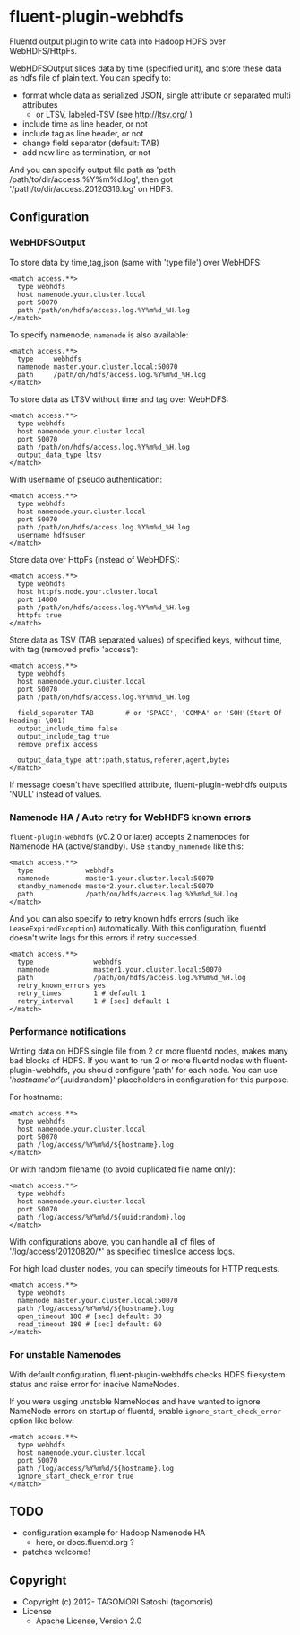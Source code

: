 # fluent-plugin-webhdfs

Fluentd output plugin to write data into Hadoop HDFS over WebHDFS/HttpFs.

WebHDFSOutput slices data by time (specified unit), and store these data as hdfs file of plain text. You can specify to:

* format whole data as serialized JSON, single attribute or separated multi attributes
  * or LTSV, labeled-TSV (see http://ltsv.org/ )
* include time as line header, or not
* include tag as line header, or not
* change field separator (default: TAB)
* add new line as termination, or not

And you can specify output file path as 'path /path/to/dir/access.%Y%m%d.log', then got '/path/to/dir/access.20120316.log' on HDFS.

## Configuration

### WebHDFSOutput

To store data by time,tag,json (same with 'type file') over WebHDFS:

    <match access.**>
      type webhdfs
      host namenode.your.cluster.local
      port 50070
      path /path/on/hdfs/access.log.%Y%m%d_%H.log
    </match>

To specify namenode, `namenode` is also available:

    <match access.**>
      type     webhdfs
      namenode master.your.cluster.local:50070
      path     /path/on/hdfs/access.log.%Y%m%d_%H.log
    </match>

To store data as LTSV without time and tag over WebHDFS:

    <match access.**>
      type webhdfs
      host namenode.your.cluster.local
      port 50070
      path /path/on/hdfs/access.log.%Y%m%d_%H.log
      output_data_type ltsv
    </match>

With username of pseudo authentication:

    <match access.**>
      type webhdfs
      host namenode.your.cluster.local
      port 50070
      path /path/on/hdfs/access.log.%Y%m%d_%H.log
      username hdfsuser
    </match>
      
Store data over HttpFs (instead of WebHDFS):

    <match access.**>
      type webhdfs
      host httpfs.node.your.cluster.local
      port 14000
      path /path/on/hdfs/access.log.%Y%m%d_%H.log
      httpfs true
    </match>

Store data as TSV (TAB separated values) of specified keys, without time, with tag (removed prefix 'access'):

    <match access.**>
      type webhdfs
      host namenode.your.cluster.local
      port 50070
      path /path/on/hdfs/access.log.%Y%m%d_%H.log

      field_separator TAB        # or 'SPACE', 'COMMA' or 'SOH'(Start Of Heading: \001)
      output_include_time false
      output_include_tag true
      remove_prefix access

      output_data_type attr:path,status,referer,agent,bytes
    </match>

If message doesn't have specified attribute, fluent-plugin-webhdfs outputs 'NULL' instead of values.

### Namenode HA / Auto retry for WebHDFS known errors

`fluent-plugin-webhdfs` (v0.2.0 or later) accepts 2 namenodes for Namenode HA (active/standby). Use `standby_namenode` like this:

    <match access.**>
      type             webhdfs
      namenode         master1.your.cluster.local:50070
	  standby_namenode master2.your.cluster.local:50070
      path             /path/on/hdfs/access.log.%Y%m%d_%H.log
    </match>

And you can also specify to retry known hdfs errors (such like `LeaseExpiredException`) automatically. With this configuration, fluentd doesn't write logs for this errors if retry successed.

    <match access.**>
      type               webhdfs
      namenode           master1.your.cluster.local:50070
      path               /path/on/hdfs/access.log.%Y%m%d_%H.log
	  retry_known_errors yes
	  retry_times        1 # default 1
	  retry_interval     1 # [sec] default 1
    </match>

### Performance notifications

Writing data on HDFS single file from 2 or more fluentd nodes, makes many bad blocks of HDFS. If you want to run 2 or more fluentd nodes with fluent-plugin-webhdfs, you should configure 'path' for each node.
You can use '${hostname}' or '${uuid:random}' placeholders in configuration for this purpose.

For hostname:

    <match access.**>
      type webhdfs
      host namenode.your.cluster.local
      port 50070
      path /log/access/%Y%m%d/${hostname}.log
    </match>

Or with random filename (to avoid duplicated file name only):

    <match access.**>
      type webhdfs
      host namenode.your.cluster.local
      port 50070
      path /log/access/%Y%m%d/${uuid:random}.log
    </match>

With configurations above, you can handle all of files of '/log/access/20120820/*' as specified timeslice access logs.

For high load cluster nodes, you can specify timeouts for HTTP requests.

    <match access.**>
	  type webhdfs
	  namenode master.your.cluster.local:50070
      path /log/access/%Y%m%d/${hostname}.log
	  open_timeout 180 # [sec] default: 30
	  read_timeout 180 # [sec] default: 60
    </match>

### For unstable Namenodes

With default configuration, fluent-plugin-webhdfs checks HDFS filesystem status and raise error for inacive NameNodes.

If you were usging unstable NameNodes and have wanted to ignore NameNode errors on startup of fluentd, enable `ignore_start_check_error` option like below:

    <match access.**>
      type webhdfs
      host namenode.your.cluster.local
      port 50070
      path /log/access/%Y%m%d/${hostname}.log
      ignore_start_check_error true
    </match>

## TODO

* configuration example for Hadoop Namenode HA
  * here, or docs.fluentd.org ?
* patches welcome!

## Copyright

* Copyright (c) 2012- TAGOMORI Satoshi (tagomoris)
* License
  * Apache License, Version 2.0
